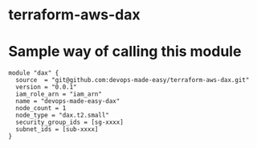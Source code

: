 # terraform-aws-dax

# Sample way of calling this module

```
module "dax" {
  source  = "git@github.com:devops-made-easy/terraform-aws-dax.git"
  version = "0.0.1"
  iam_role_arn = "iam_arn"
  name = "devops-made-easy-dax"
  node_count = 1
  node_type = "dax.t2.small"
  security_group_ids = [sg-xxxx]
  subnet_ids = [sub-xxxx]
}
```
